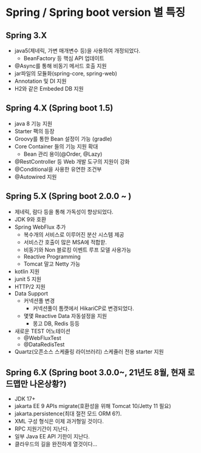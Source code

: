 # Spring / Spring boot version 별 특징

## Spring 3.X
- java5(제네릭, 가변 매개변수 등)을 사용하여 개정되었다.
  - BeanFactory 등 핵심 API 업데이트
- @Async를 통해 비동기 메서드 호출 지원
- jar파일의 모듈화(spring-core, spring-web)
- Annotation 및 DI 지원
- H2와 같은 Embeded DB 지원

## Spring 4.X (Spring boot 1.5)
- java 8 기능 지원
- Starter 팩의 등장
- Groovy를 통한 Bean 설정이 가능 (gradle)
- Core Container 들의 기능 지원 확대
  - Bean 관리 용이(@Order, @Lazy)
- @RestController 등 Web 개발 도구의 지원이 강화
- @Conditional을 사용한 유연한 조건부
- @Autowired 지원

## Spring 5.X (Spring boot 2.0.0 ~ )
- 제네릭, 람다 등을 통해 가독성이 향상되었다.
- JDK 9와 호환
- Spring WebFlux 추가
  - 복수개의 서비스로 이루어진 분산 시스템 제공
  - 서비스간 호출이 많은 MSA에 적합핟.
  - 비동기와 Non 블로킹 이벤트 루프 모델 사용가능
  - Reactive Programming
  - Tomcat 말고 Netty 가능
- kotlin 지원
- junit 5 지원
- HTTP/2 지원
- Data Support
  - 커넥션풀 변경
    - 커넥션풀이 톰캣에서 HikariCP로 변경되었다.
  - 몇몇 Reactive Data 자동설정을 지원
    - 몽고 DB, Redis 등등
- 새로운 TEST 어노테이션
  - @WebFluxTest
  - @DataRedisTest
- Quartz(오픈소스 스케쥴링 라이브러리) 스케쥴러 전용 starter 지원

## Spring 6.X (Spring boot 3.0.0~, 21년도 8월, 현재 로드맵만 나온상황?)
- JDK 17+
- jakarta EE 9 APIs migrate(호환성을 위해 Tomcat 10/Jetty 11 필요)
- jakarta.persistence(최대 절전 모드 ORM 6?).
- XML 구성 형식은 이제 과거형일 것이다.
- RPC 지원기간이 지난다.
- 일부 Java EE API 기한이 지난다.
- 클라우드의 길을 완전하게 열것이다...